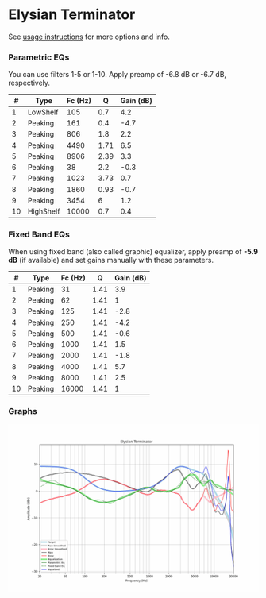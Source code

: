 # Elysian Terminator
See [usage instructions](https://github.com/jaakkopasanen/AutoEq#usage) for more options and info.

### Parametric EQs
You can use filters 1-5 or 1-10. Apply preamp of -6.8 dB or -6.7 dB, respectively.

|   # | Type      |   Fc (Hz) |    Q |   Gain (dB) |
|-----|-----------|-----------|------|-------------|
|   1 | LowShelf  |       105 | 0.7  |         4.2 |
|   2 | Peaking   |       161 | 0.4  |        -4.7 |
|   3 | Peaking   |       806 | 1.8  |         2.2 |
|   4 | Peaking   |      4490 | 1.71 |         6.5 |
|   5 | Peaking   |      8906 | 2.39 |         3.3 |
|   6 | Peaking   |        38 | 2.2  |        -0.3 |
|   7 | Peaking   |      1023 | 3.73 |         0.7 |
|   8 | Peaking   |      1860 | 0.93 |        -0.7 |
|   9 | Peaking   |      3454 | 6    |         1.2 |
|  10 | HighShelf |     10000 | 0.7  |         0.4 |

### Fixed Band EQs
When using fixed band (also called graphic) equalizer, apply preamp of **-5.9 dB** (if available) and set gains manually with these parameters.

|   # | Type    |   Fc (Hz) |    Q |   Gain (dB) |
|-----|---------|-----------|------|-------------|
|   1 | Peaking |        31 | 1.41 |         3.9 |
|   2 | Peaking |        62 | 1.41 |         1   |
|   3 | Peaking |       125 | 1.41 |        -2.8 |
|   4 | Peaking |       250 | 1.41 |        -4.2 |
|   5 | Peaking |       500 | 1.41 |        -0.6 |
|   6 | Peaking |      1000 | 1.41 |         1.5 |
|   7 | Peaking |      2000 | 1.41 |        -1.8 |
|   8 | Peaking |      4000 | 1.41 |         5.7 |
|   9 | Peaking |      8000 | 1.41 |         2.5 |
|  10 | Peaking |     16000 | 1.41 |         1   |

### Graphs
![](./Elysian%20Terminator.png)
